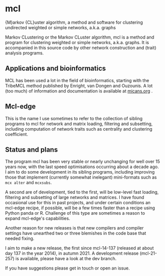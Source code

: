 # mcl

{M}arkov {CL}uster algorithm, a method and software for clustering undirected
weighted or simple networks, a.k.a. graphs

Markov CLustering or the Markov CLuster algorithm, mcl is a method and program
for clustering weighted or simple networks, a.k.a. graphs.  It is accompanied
in this source code by other network construction and (trait) analysis
programs.

## Applications and bioinformatics
MCL has been used a lot in the field of bioinformatics, starting with the TribeMCL
method published by Enright, van Dongen and Ouzounis.
A lot (too much) of information and documentation is available
at [micans.org](http://micans.org/mcl) .

## Mcl-edge
This is the name I use sometimes to refer to the collection of sibling
programs to mcl for network and matrix loading, filtering and subsetting,
including computation of network traits such as centrality and clustering coefficient.

## Status and plans
The program mcl has been very stable or nearly unchanging for well over 15
years now, with the last speed optimisations occurring about a decade ago. I
aim to do some development in its sibling programs, including improving those
that implement (currently somewhat inelegant) mini-formats such as `mcx alter`
and `mcxsubs`.

A second are of development, tied to the first, will be
low-level fast loading, filtering and subsetting of large networks and matrices.
I have found occasional use for this in past projects, and under certain conditions
an mcl-edge recipe, if possible, will be a few times faster than a recipe using
Python panda or R. Challenge of this type are sometimes a reason
to expand mcl-edge's capabilities.

Another reason for new releases is that new compilers and
compiler settings have unearthed two or three blemishes in the code base that
needed fixing.

I aim to make a new release, the first since mcl-14-137 (released at about day 137
in the year 2014), in autumn 2021. A development release (mcl-21-257) is available,
please have a look at the dev branch.

If you have suggestions please get in touch or open an issue.

